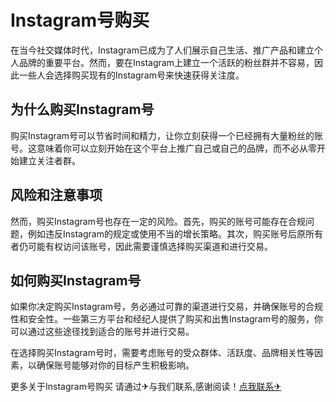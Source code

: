 # Instagram号购买

在当今社交媒体时代，Instagram已成为了人们展示自己生活、推广产品和建立个人品牌的重要平台。然而，要在Instagram上建立一个活跃的粉丝群并不容易，因此一些人会选择购买现有的Instagram号来快速获得关注度。

## 为什么购买Instagram号

购买Instagram号可以节省时间和精力，让你立刻获得一个已经拥有大量粉丝的账号。这意味着你可以立刻开始在这个平台上推广自己或自己的品牌，而不必从零开始建立关注者群。

## 风险和注意事项

然而，购买Instagram号也存在一定的风险。首先，购买的账号可能存在合规问题，例如违反Instagram的规定或使用不当的增长策略。其次，购买账号后原所有者仍可能有权访问该账号，因此需要谨慎选择购买渠道和进行交易。

## 如何购买Instagram号

如果你决定购买Instagram号，务必通过可靠的渠道进行交易，并确保账号的合规性和安全性。一些第三方平台和经纪人提供了购买和出售Instagram号的服务，你可以通过这些途径找到适合的账号并进行交易。

在选择购买Instagram号时，需要考虑账号的受众群体、活跃度、品牌相关性等因素，以确保账号能够对你的目标产生积极影响。

更多关于Instagram号购买 请通过✈与我们联系,感谢阅读！[点我联系✈](https://blog.G208.com)